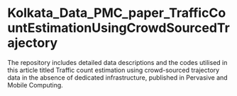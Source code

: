 # Kolkata_Data_PMC_paper_TrafficCountEstimationUsingCrowdSourcedTrajectory
The repository includes detailed data descriptions and the codes utilised in this article titled  Traffic count estimation using crowd-sourced trajectory data in the absence of dedicated infrastructure, published in Pervasive and Mobile Computing.

